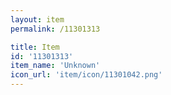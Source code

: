 ```yaml
---
layout: item
permalink: /11301313

title: Item
id: '11301313'
item_name: 'Unknown'
icon_url: 'item/icon/11301042.png'
---
```

